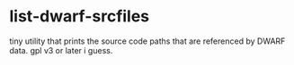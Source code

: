 # list-dwarf-srcfiles

tiny utility that prints the source code paths that are referenced by DWARF data. gpl v3 or later i guess.
